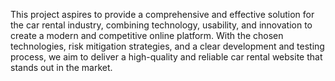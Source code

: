 This project aspires to provide a comprehensive and effective solution for the car rental industry, combining technology, usability, and innovation to create a modern and competitive online platform. With the chosen technologies, risk mitigation strategies, and a clear development and testing process, we aim to deliver a high-quality and reliable car rental website that stands out in the market.